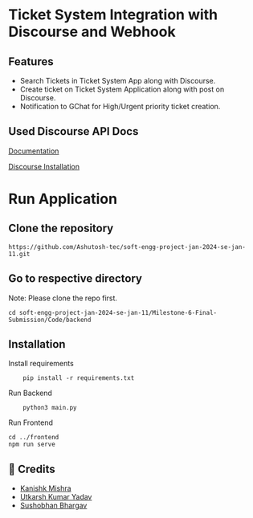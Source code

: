 # Ticket System Integration with Discourse and Webhook

## Features

- Search Tickets in Ticket System App along with Discourse.
- Create ticket on Ticket System Application along with post on Discourse.
- Notification to GChat for High/Urgent priority ticket creation.

## Used Discourse API Docs

[Documentation](https://docs.discourse.org/)

[Discourse Installation](https://meta.discourse.org/t/install-discourse-for-development-using-docker/102009)

# Run Application

## Clone the repository

```
https://github.com/Ashutosh-tec/soft-engg-project-jan-2024-se-jan-11.git
```

## Go to respective directory

Note: Please clone the repo first.

```
cd soft-engg-project-jan-2024-se-jan-11/Milestone-6-Final-Submission/Code/backend
```

## Installation

Install requirements

```
    pip install -r requirements.txt
```

Run Backend

```
    python3 main.py
```

Run Frontend

```
cd ../frontend
npm run serve
```

## 🔗 Credits

- [Kanishk Mishra](https://github.com/Kanishk-Mishra)
- [Utkarsh Kumar Yadav](https://github.com/Utkarsh2362)
- [Sushobhan Bhargav](https://github.com/SB-DS)
